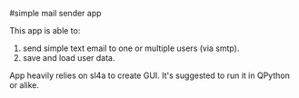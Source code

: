#simple mail sender app

This app is able to:
1) send simple text email to one or multiple users (via smtp).
2) save and load user data.

App heavily relies on sl4a to create GUI. It's suggested to run it in QPython or alike.
